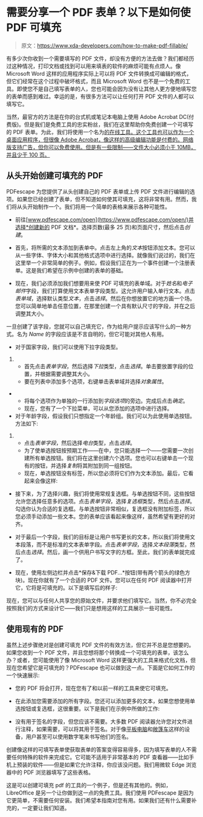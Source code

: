 # 需要分享一个 PDF 表单？以下是如何使 PDF 可填充

> 原文：<https://www.xda-developers.com/how-to-make-pdf-fillable/>

有多少次你收到一个需要填写的 PDF 文件，却没有方便的方法去做？我们都经历过这种情况，打印文档或找到可以用来填表的软件的麻烦可能有点烦人。像 Microsoft Word 这样的应用程序实际上可以将 PDF 文件转换成可编辑的格式，但它们经常在这个过程中破坏格式，而且 Microsoft Word 也不是一个免费的工具。即使您不是自己填写表单的人，您也可能会因为没有让其他人更方便地填写您的表单而感到难过。幸运的是，有很多方法可以让任何打开 PDF 文件的人都可以填写它。

当然，最官方的方法是在你的台式机或笔记本电脑上使用 Adobe Acrobat DC(付费版)。但是我们是免费工具的忠实粉丝，我们在这里帮助你免费创建一个可填写的 PDF 表单。为此，我们将使用一个名为[的在线工具。这个工具也可以作为一个桌面应用程序，但很像 Adobe Acrobat，像这样的高级编辑功能是付费的。网络版支持广告，但你可以免费使用。但是有一些限制——文件大小必须小于 10MB，并且少于 100 页。](https://www.pdfescape.com/)

## 从头开始创建可填充的 PDF

PDFescape 为您提供了从头创建自己的 PDF 表单或上传 PDF 文件进行编辑的选项。如果您已经创建了表单，但不知道如何使其可填充，这将非常有用。然而，我们将从头开始制作一个。我们将用一个简单的表格来展示各种可能性。

*   前往[www.pdfescape.com/open](https://www.pdfescape.com/open/)并选择*创建新的 PDF 文档*。选择页数(最多 25 页)和页面尺寸，然后点击*创建*。
*   首先，将所需的文本添加到表单中。点击左上角的*文本*按钮添加文本。您可以从一些字体、字体大小和其他格式选项中进行选择。就像我们说过的，我们在这里举一个非常简单的例子。例如，假设我们正在为一个事件创建一个注册表单。这是我们希望在示例中创建的表单的基础。

*   现在，我们必须添加我们想要用来使 PDF 可填充的表单域。对于*姓名*和*电子邮件*字段，我们打算使用文本表单字段类型。这允许用户输入单行文本。点击*表单域*，选择默认类型*文本*，点击*选择*。然后在你想放置它的地方画一个场。您可以简单地单击任意位置，在那里创建一个具有默认尺寸的字段，并在之后调整其大小。

一旦创建了该字段，您就可以自己填充它，作为给用户提示应该写什么的一种方式。名为 *Name* 的字段应该是不言自明的，但它可能对其他人有用。

*   对于国家字段，我们可以使用下拉字段类型。

1.  *   首先点击*表单字段*，然后选择*下拉*类型，点击*选择*。单击要放置字段的位置，并根据需要调整其大小。
    *   要在列表中添加多个选项，右键单击表单域并选择*对象属性*。

*   *   将每个选项作为单独的一行添加到*字段选项*的旁边。完成后点击*确定*。
    *   现在，您有了一个下拉菜单，可以从您添加的选项中进行选择。
*   对于年龄字段，假设我们只想指定一个年龄组。我们可以为此使用单选按钮。方法如下:

1.  *   点击*表单字段*，然后选择*电台*类型，点击*选择*。
    *   为了使单选按钮按预期工作——在中，您只能选择一个——您需要一次创建所有单选按钮。我们将在这里创建六个选项。您也可以右键单击一个现有的按钮，并选择*复制*将其附加到同一组按钮。
    *   现在，单选按钮没有标签，所以您必须将它们作为文本添加。最后，它看起来会像这样:

*   接下来，为了选择兴趣，我们将使用常规复选框。与单选按钮不同，这些按钮允许您选择任意多的选项。点击*表单字段*，选择*复选框*类型，然后点击*选择*。勾选你认为合适的复选框。与单选按钮非常相似，复选框没有附加标签，所以您必须手动添加一些文本。您的表单应该看起来像这样，虽然希望有更好的对齐。

*   对于最后一个字段，我们的目标是让用户书写更长的文本，所以我们将使用文本段落，而不是标准的文本表单字段。点击*表单字段*，选择*文本段落*类型，然后点击*选择*。然后，画一个供用户书写文字的方框。至此，我们的表单就完成了。
*   现在，使用左侧边栏并点击*保存&下载 PDF...*按钮(带有两个箭头的绿色方块)。现在你就有了一个合适的 PDF 文件。您可以在任何 PDF 阅读器中打开它，它将是可填充的。以下是填写后的样子:

现在，您可以与任何人共享您的原始文件，并要求他们填写它。当然，你不必完全按照我们的方式来设计它——我们只是想用这样的工具展示一些可能性。

## 使用现有的 PDF

虽然上述步骤绝对是创建可填充 PDF 文件的有效方法，但它并不总是您想要的。如果您收到一个 PDF 文件，并且您想将那个转换成一个可填充的表单，该怎么办？或者，您可能使用了像 Microsoft Word 这样更强大的工具来格式化文档，但现在您希望它是可填充的？PDFescape 也可以做到这一点。下面是它如何工作的一个快速展示:

*   您的 PDF 将会打开，现在您有了和以前一样的工具来使它可填充。
*   在此添加您需要添加的所有字段。您还可以添加更多的文本，如果您想使用单选按钮或复选框，这很重要。以下是我们在示例中所做的工作:

*   没有用于签名的字段，但您应该不需要。大多数 PDF 阅读器允许您对文件进行注释，如果需要，可以将其用于签名。对于像[平板电脑](https://www.xda-developers.com/best-windows-tablets/)和[敞篷车](https://www.xda-developers.com/best-convertible-laptops/)这样的设备，用户甚至可以使用数字笔来书写他们的签名。

创建像这样的可填写表单使获取表单的答案变得容易得多，因为填写表单的人不需要任何特殊的软件来完成它。它可能不适用于非常基本的 PDF 查看器——比如手机上预装的软件——但是如果它允许注释，你应该没问题。我们用微软 Edge 浏览器中的 PDF 浏览器填写了这些表格。

这是可以创建可填充 pdf 的工具的一个例子，但是还有其他的。例如，LibreOffice 是另一个让你做到这一点的免费工具。我们使用 PDFescape 是因为它更简单，不需要任何安装。我们希望本指南对您有用。如果我们还有什么需要补充的，一定要让我们知道。